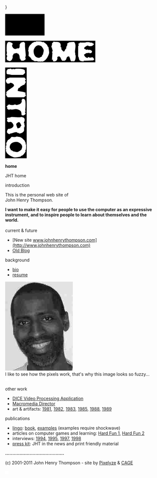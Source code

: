 }   

![](images/johnhenry1.gif)

![](images/tin_home.gif)

![](images/tin_intro.gif)

**home**

JHT home

  
introduction

This is the personal web site of  
John Henry Thompson.

**I want to make it easy for people to use the computer as an expressive instrument, and to inspire people to learn about themselves and the world.**  
![](images/spacer.gif)  
current & future

*   [New site www.johnhenrythompson.com](http://www.johnhenrythompson.com)
*   [Old Blog](../blog/index.html)

  
background

*   [bio](bio.html)
*   [resume](resume.html)

![](images/jt_cu.jpg)  
I like to see how the pixels work, that's why this image looks so fuzzy...  
![](images/spacer.gif)

other work

*   [DICE Video Processing Application](newwork.html)
*   [Macromedia Director](http://www.adobe.com/products/director/)
*   art & artifacts: [1981](art1981.html), [1982](art1982.html), [1983](art1983.html), [1985](art1985.html), [1988](art1988.html), [1989](art1989.html)

  
publications

*   [lingo](lingo.html): [book](lingoworkshop.html), [examples](lingoexamples.html) (examples require shockwave)
*   articles on computer games and learning: [Hard Fun 1](hardfun1.html), [Hard Fun 2](hardfun2.html)
*   interviews: [1994](interview1994.html), [1995](interview1995.html), [1997](interview1997.html), [1998](interview1998.html)
*   [press kit](publications.html#presskit): JHT in the news and print friendly material

**.........................................**

(c) 2001-2011 John Henry Thompson - site by [Pixelyze](http://www.pixelyze.com/) & [CAGE](http://www.cage.nl/)

![](images/spacer.gif)